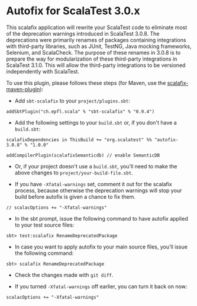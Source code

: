 # Autofix for ScalaTest 3.0.x
This scalafix application will rewrite your ScalaTest code to eliminate most of the deprecation warnings
introduced in ScalaTest 3.0.8. The deprecations were primarily renames of packages containing integrations with
third-party libraries, such as JUnit, TestNG, Java mocking frameworks, Selenium, and ScalaCheck. The purpose
of these renames in 3.0.8 is to prepare the way for modularization of these third-party integrations in 
ScalaTest 3.1.0. This will allow the third-party integrations to be versioned independently with ScalaTest.

To use this plugin, please follows these steps (for Maven, use the <a href="https://github.com/evis/scalafix-maven-plugin">scalafix-maven-plugin</a>): 

  - Add `sbt-scalafix` to your `project/plugins.sbt`:

```
addSbtPlugin("ch.epfl.scala" % "sbt-scalafix" % "0.9.4")
```

  - Add the following settings to your `build.sbt` or, if you don't have a `build.sbt`:
  
```
scalafixDependencies in ThisBuild += "org.scalatest" %% "autofix-3.0.8" % "1.0.0" 

addCompilerPlugin(scalafixSemanticdb) // enable SemanticDB
``` 

  - Or, if your project doesn't use a `build.sbt`, you'll need to make the above changes to `project/your-build-file.sbt`.

  - If you have `-Xfatal-warnings` set, comment it out for the scalafix process, because otherwise
    the deprecation warnings will stop your build before autofix is given a chance to fix them.

```
// scalacOptions += "-Xfatal-warnings"
```

  - In the sbt prompt, issue the following command to have autofix applied to your test source files: 
  
```
sbt> test:scalafix RenameDeprecatedPackage
```

  - In case you want to apply autofix to your main source files, you'll issue the following command: 
  
```
sbt> scalafix RenameDeprecatedPackage
```  

  - Check the changes made with `git diff`.

  - If you turned `-Xfatal-warnings` off earlier, you can turn it back on now:

```
scalacOptions += "-Xfatal-warnings"
```
  


